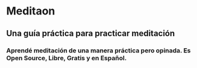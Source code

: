 # Meditaon
## Una guía práctica para practicar meditación
### Aprendé meditación de una manera práctica pero opinada. Es Open Source, Libre, Gratis y en Español.